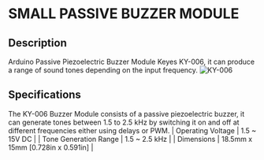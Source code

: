# SMALL PASSIVE BUZZER MODULE
## Description
Arduino Passive Piezoelectric Buzzer Module Keyes KY-006, it can produce a range of sound tones depending on the input frequency.
![KY-006](https://arduinomodules.info/wp-content/uploads/KY-006_passive_buzzer_arduino_module-240x240.jpg)
## Specifications
The KY-006 Buzzer Module consists of a passive piezoelectric buzzer, it can generate tones between 1.5 to 2.5 kHz by switching it on and off at different frequencies either using delays or PWM.
| Operating Voltage     | 1.5 ~ 15V DC                      |
| Tone Generation Range | 1.5 ~ 2.5 kHz                     |
| Dimensions            | 18.5mm x 15mm [0.728in x 0.591in] |
